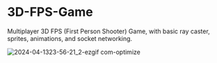 # 3D-FPS-Game
 Multiplayer 3D FPS (First Person Shooter) Game, with basic ray caster, sprites, animations, and socket networking.

![2024-04-1323-56-21_2-ezgif com-optimize](https://github.com/liad-inon/3D-FPS-Game/assets/52380897/06131595-1182-4619-8c9e-9da83717fa2b)
